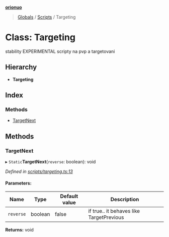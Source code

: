 **[orionuo](../README.md)**

> [Globals](../globals.md) / [Scripts](../modules/scripts.md) / Targeting

# Class: Targeting

stability EXPERIMENTAL
scripty na pvp a targetovani

## Hierarchy

* **Targeting**

## Index

### Methods

* [TargetNext](scripts.targeting.md#targetnext)

## Methods

### TargetNext

▸ `Static`**TargetNext**(`reverse`: boolean): void

*Defined in [scripts/targeting.ts:13](https://github.com/msviha/orionuo/blob/f416b2b/src/scripts/targeting.ts#L13)*

#### Parameters:

Name | Type | Default value | Description |
------ | ------ | ------ | ------ |
`reverse` | boolean | false | if true.. it behaves like TargetPrevious |

**Returns:** void
